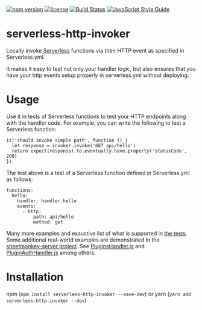 [![npm version](https://badge.fury.io/js/serverless-http-invoker.svg)](https://badge.fury.io/js/serverless-http-invoker)
[![license](https://img.shields.io/npm/l/serverless-http-invoker.svg)](https://www.npmjs.com/package/serverless-http-invoker)
[![Build Status](https://travis-ci.org/activescott/serverless-http-invoker.svg?branch=master)](https://travis-ci.org/activescott/serverless-http-invoker)
[![JavaScript Style Guide](https://img.shields.io/badge/code_style-standard-brightgreen.svg)](https://standardjs.com)

# serverless-http-invoker
Locally invoke [Serverless](https://github.com/serverless/serverless) functions via their HTTP event as specified in Serverless.yml. 

It makes it easy to test not only your handler logic, but also ensures that you have your http events setup properly in serverless.yml without deploying.


# Usage
Use it in tests of Serverless functions to test your HTTP endpoints along with the handler code. For example, you can write the following to test a Serverless function:

    it('should invoke simple path', function () {
      let response = invoker.invoke('GET api/hello')  
      return expect(response).to.eventually.have.property('statusCode', 200)
    })

The test above is a test of a Serverless function defined in Serverless.yml as follows:

    functions:
      hello:
        handler: handler.hello
        events:
          - http:
              path: api/hello
              method: get

Many more examples and exaustive list of what is supported in [the tests](https://github.com/activescott/serverless-http-invoker/blob/master/test/test.js). Some additional real-world examples are demonstrated in the [sheetmonkey-server project](https://github.com/activescott/sheetmonkey-server). See [PluginsHandler.js](https://github.com/activescott/sheetmonkey-server/blob/master/server/test/PluginsHandler.js) and [PluginAuthHandler.js](https://github.com/activescott/sheetmonkey-server/blob/master/server/test/PluginAuthHandler.js) among others.

# Installation
npm (`npm install serverless-http-invoker --save-dev`) or yarn (`yarn add serverless-http-invoker --dev`)
